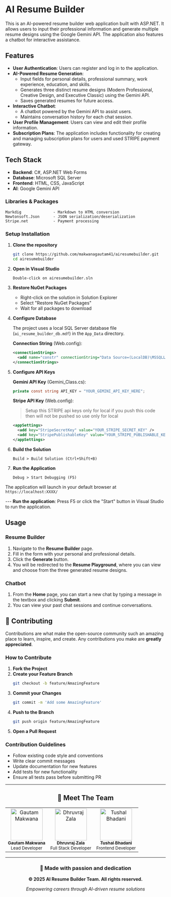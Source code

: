 # AI Resume Builder

This is an AI-powered resume builder web application built with ASP.NET. It allows users to input their professional information and generate multiple resume designs using the Google Gemini API. The application also features a chatbot for interactive assistance.

## Features

* **User Authentication**: Users can register and log in to the application.
* **AI-Powered Resume Generation**:
    * Input fields for personal details, professional summary, work experience, education, and skills.
    * Generates three distinct resume designs (Modern Professional, Creative Design, and Executive Classic) using the Gemini API.
    * Saves generated resumes for future access.
* **Interactive Chatbot**:
    * A chatbot powered by the Gemini API to assist users.
    * Maintains conversation history for each chat session.
* **User Profile Management**: Users can view and edit their profile information.
* **Subscription Plans**: The application includes functionality for creating and managing subscription plans for users and used STRIPE payment gateway.

## Tech Stack

* **Backend**: C#, ASP.NET Web Forms
* **Database**: Microsoft SQL Server
* **Frontend**: HTML, CSS, JavaScript
* **AI**: Google Gemini API
### Libraries & Packages
```
Markdig              - Markdown to HTML conversion
Newtonsoft.Json      - JSON serialization/deserialization
Stripe.net           - Payment processing
```

### Setup Installation

1. **Clone the repository**
   ```bash
   git clone https://github.com/makwanagautam41/airesumebuilder.git
   cd airesumebuilder
   ```

2. **Open in Visual Studio**
   ```
   Double-click on airesumebuilder.sln
   ```

3. **Restore NuGet Packages**
   - Right-click on the solution in Solution Explorer
   - Select "Restore NuGet Packages"
   - Wait for all packages to download

4. **Configure Database**
   
   The project uses a local SQL Server database file (`ai_resume_builder_db.mdf`) in the `App_Data` directory.
   
   **Connection String** (Web.config):
   ```xml
   <connectionStrings>
     <add name="constr" connectionString="Data Source=(LocalDB)\MSSQLLocalDB;AttachDbFilename=|DataDirectory|ai_resume_builder_db.mdf;Integrated Security=True" />
   </connectionStrings>
   ```

5. **Configure API Keys**

   **Gemini API Key** (Gemini_Class.cs):
   ```csharp
   private const string API_KEY = "YOUR_GEMINI_API_KEY_HERE";
   ```
   
   **Stripe API Key** (Web.config):
   > Setup this STRIPE api keys only for local if you push this code then will not be pushed so use only for local
   ```xml
   <appSettings>
     <add key="StripeSecretKey" value="YOUR_STRIPE_SECRET_KEY" />
     <add key="StripePublishableKey" value="YOUR_STRIPE_PUBLISHABLE_KEY" />
   </appSettings>
   ```

7. **Build the Solution**
   ```
   Build > Build Solution (Ctrl+Shift+B)
   ```

8. **Run the Application**
   ```
   Debug > Start Debugging (F5)
   ```

The application will launch in your default browser at `https://localhost:XXXX/`

---  **Run the application**: Press F5 or click the "Start" button in Visual Studio to run the application.

## Usage

### Resume Builder

1.  Navigate to the **Resume Builder** page.
2.  Fill in the form with your personal and professional details.
3.  Click the **Generate** button.
4.  You will be redirected to the **Resume Playground**, where you can view and choose from the three generated resume designs.

### Chatbot

1.  From the **Home** page, you can start a new chat by typing a message in the textbox and clicking **Submit**.
2.  You can view your past chat sessions and continue conversations.

## 🤝 Contributing

Contributions are what make the open-source community such an amazing place to learn, inspire, and create. Any contributions you make are **greatly appreciated**.

### How to Contribute

1. **Fork the Project**
2. **Create your Feature Branch**
   ```bash
   git checkout -b feature/AmazingFeature
   ```
3. **Commit your Changes**
   ```bash
   git commit -m 'Add some AmazingFeature'
   ```
4. **Push to the Branch**
   ```bash
   git push origin feature/AmazingFeature
   ```
5. **Open a Pull Request**

### Contribution Guidelines

- Follow existing code style and conventions
- Write clear commit messages
- Update documentation for new features
- Add tests for new functionality
- Ensure all tests pass before submitting PR

---

<div align="center">

## 👥 Meet The Team

<table>
  <tr>
    <td align="center">
      <a href="https://github.com/makwanagautam41">
        <img src="https://github.com/makwanagautam41.png" width="100px;" alt="Gautam Makwana"/><br />
        <sub><b>Gautam Makwana</b></sub>
      </a><br />
      <sub>Lead Developer</sub>
    </td>
    <td align="center">
      <a href="https://github.com/DhruvrajZala46">
        <img src="https://github.com/DhruvrajZala46.png" width="100px;" alt="Dhruvraj Zala"/><br />
        <sub><b>Dhruvraj Zala</b></sub>
      </a><br />
      <sub>Full Stack Developer</sub>
    </td>
    <td align="center">
      <a href="https://github.com/tushal33">
        <img src="https://github.com/tushal33.png" width="100px;" alt="Tushal Bhadani"/><br />
        <sub><b>Tushal Bhadani</b></sub>
      </a><br />
      <sub>Frontend Developer</sub>
    </td>
  </tr>
</table>

</div>

---

<div align="center">

### 💝 Made with passion and dedication

**© 2025 AI Resume Builder Team. All rights reserved.**

*Empowering careers through AI-driven resume solutions*

</div>
